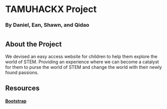<h1>TAMUHACKX Project</h1> 
<h3>By Daniel, Ean, Shawn, and Qidao</h3>
<h1></h1>
<h2>About the Project</h2>
<p>We devised an easy access website for children to help them explore the world of STEM. Providing an experience where we can become a catalyst for them to purse the world of STEM and change the world with their newly found passions.</p>

<h2>Resources</h2>
<a href = "https://getbootstrap.com">
<h4>Bootstrap</h4>
</a>


